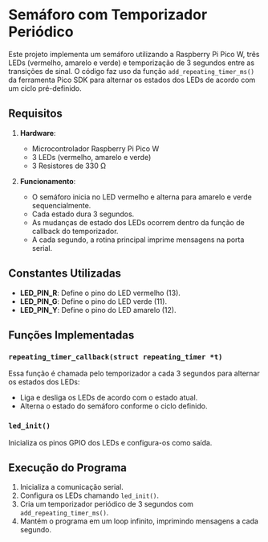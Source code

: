 # Semáforo com Temporizador Periódico

Este projeto implementa um semáforo utilizando a Raspberry Pi Pico W, três LEDs (vermelho, amarelo e verde) e temporização de 3 segundos entre as transições de sinal. O código faz uso da função `add_repeating_timer_ms()` da ferramenta Pico SDK para alternar os estados dos LEDs de acordo com um ciclo pré-definido.

## Requisitos

1. **Hardware**:
   - Microcontrolador Raspberry Pi Pico W
   - 3 LEDs (vermelho, amarelo e verde)
   - 3 Resistores de 330 Ω
   
2. **Funcionamento**:
   - O semáforo inicia no LED vermelho e alterna para amarelo e verde sequencialmente.
   - Cada estado dura 3 segundos.
   - As mudanças de estado dos LEDs ocorrem dentro da função de callback do temporizador.
   - A cada segundo, a rotina principal imprime mensagens na porta serial.

## Constantes Utilizadas

- **LED_PIN_R**: Define o pino do LED vermelho (13).
- **LED_PIN_G**: Define o pino do LED verde (11).
- **LED_PIN_Y**: Define o pino do LED amarelo (12).

## Funções Implementadas

### `repeating_timer_callback(struct repeating_timer *t)`

Essa função é chamada pelo temporizador a cada 3 segundos para alternar os estados dos LEDs:

- Liga e desliga os LEDs de acordo com o estado atual.
- Alterna o estado do semáforo conforme o ciclo definido.

### `led_init()`

Inicializa os pinos GPIO dos LEDs e configura-os como saída.

## Execução do Programa

1. Inicializa a comunicação serial.
2. Configura os LEDs chamando `led_init()`.
3. Cria um temporizador periódico de 3 segundos com `add_repeating_timer_ms()`.
4. Mantém o programa em um loop infinito, imprimindo mensagens a cada segundo.